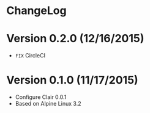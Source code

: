 ChangeLog
==============

# Version 0.2.0 (12/16/2015)

- `FIX` CircleCI 

# Version 0.1.0 (11/17/2015)

- Configure Clair 0.0.1
- Based on Alpine Linux 3.2

